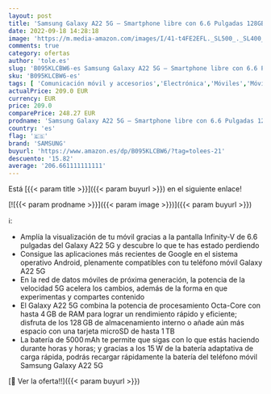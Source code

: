 ```yaml
---
layout: post
title: 'Samsung Galaxy A22 5G – Smartphone libre con 6.6 Pulgadas 128GB y Sistema Operativo Android Gris Versión ES'
date: 2022-09-18 14:28:18
image: 'https://m.media-amazon.com/images/I/41-t4FE2EFL._SL500_._SL400_.jpg'
comments: true
category: ofertas
author: 'tole.es'
slug: 'B095KLCBW6-es Samsung Galaxy A22 5G – Smartphone libre con 6.6 Pulgadas...'
sku: 'B095KLCBW6-es'
tags: [ 'Comunicación móvil y accesorios','Electrónica','Móviles','Móviles y smartphones libres','android','samsung','🇪🇸', ]
actualPrice: 209.0 EUR
currency: EUR
price: 209.0
comparePrice: 248.27 EUR
prodname: 'Samsung Galaxy A22 5G – Smartphone libre con 6.6 Pulgadas 128GB y Sistema Operativo Android Gris Versión ES'
country: 'es'
flag: '🇪🇸'
brand: 'SAMSUNG'
buyurl: 'https://www.amazon.es/dp/B095KLCBW6/?tag=tolees-21'
descuento: '15.82'
average: '206.661111111111'
---
```


Está [{{< param title >}}]({{< param buyurl >}}) en el siguiente enlace!

[![{{< param prodname >}}]({{< param image >}})]({{< param buyurl >}})

ℹ️:

- Amplía la visualización de tu móvil gracias a la pantalla Infinity-V de 6.6 pulgadas del Galaxy A22 5G y descubre lo que te has estado perdiendo
- Consigue las aplicaciones más recientes de Google en el sistema operativo Android, plenamente compatibles con tu teléfono móvil Galaxy A22 5G
- En la red de datos móviles de próxima generación, la potencia de la velocidad 5G acelera los cambios, además de la forma en que experimentas y compartes contenido
- El Galaxy A22 5G combina la potencia de procesamiento Octa-Core con hasta 4 GB de RAM para lograr un rendimiento rápido y eficiente; disfruta de los 128 GB de almacenamiento interno o añade aún más espacio con una tarjeta microSD de hasta 1 TB
- La batería de 5000 mAh te permite que sigas con lo que estás haciendo durante horas y horas; y gracias a los 15 W de la batería adaptativa de carga rápida, podrás recargar rápidamente la batería del teléfono móvil Samsung Galaxy A22 5G

[🛒 Ver la oferta!!]({{< param buyurl >}})
